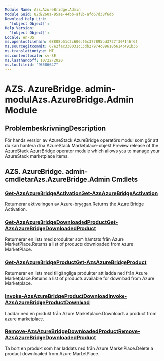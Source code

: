 ```yaml
---
Module Name: Azs.AzureBridge.Admin
Module Guid: 82d2260a-95ae-44bb-af8b-afd67d38f6db
Download Help Link:
  '[object Object]': 
Help Version:
  '[object Object]': 
Locale: en-US
ms.openlocfilehash: 08808b51c2c606df6c377895bd3727f307146f6f
ms.sourcegitcommit: 67e2fac338031c33db27974c89618b614b491b36
ms.translationtype: MT
ms.contentlocale: sv-SE
ms.lasthandoff: 10/22/2020
ms.locfileid: "93586647"
---
```

# <span data-ttu-id="fc7ec-101">AZS. AzureBridge. admin-modul</span><span class="sxs-lookup"><span data-stu-id="fc7ec-101">Azs.AzureBridge.Admin Module</span></span>
## <span data-ttu-id="fc7ec-102">Problembeskrivning</span><span class="sxs-lookup"><span data-stu-id="fc7ec-102">Description</span></span>
<span data-ttu-id="fc7ec-103">För hands version av AzureStack AzureBridge operatörs modul som gör att du kan hantera dina AzureStack Marketplace-objekt.</span><span class="sxs-lookup"><span data-stu-id="fc7ec-103">Preview release of the AzureStack AzureBridge operator module which allows you to manage your AzureStack marketplace items.</span></span>

## <span data-ttu-id="fc7ec-104">AZS. AzureBridge. admin-cmdletar</span><span class="sxs-lookup"><span data-stu-id="fc7ec-104">Azs.AzureBridge.Admin Cmdlets</span></span>
### [<span data-ttu-id="fc7ec-105">Get-AzsAzureBridgeActivation</span><span class="sxs-lookup"><span data-stu-id="fc7ec-105">Get-AzsAzureBridgeActivation</span></span>](Get-AzsAzureBridgeActivation.md)
<span data-ttu-id="fc7ec-106">Returnerar aktiveringen av Azure-bryggan.</span><span class="sxs-lookup"><span data-stu-id="fc7ec-106">Returns the Azure Bridge Activation.</span></span>

### [<span data-ttu-id="fc7ec-107">Get-AzsAzureBridgeDownloadedProduct</span><span class="sxs-lookup"><span data-stu-id="fc7ec-107">Get-AzsAzureBridgeDownloadedProduct</span></span>](Get-AzsAzureBridgeDownloadedProduct.md)
<span data-ttu-id="fc7ec-108">Returnerar en lista med produkter som hämtats från Azure MarketPlace.</span><span class="sxs-lookup"><span data-stu-id="fc7ec-108">Returns a list of products downloaded from Azure MarketPlace.</span></span>

### [<span data-ttu-id="fc7ec-109">Get-AzsAzureBridgeProduct</span><span class="sxs-lookup"><span data-stu-id="fc7ec-109">Get-AzsAzureBridgeProduct</span></span>](Get-AzsAzureBridgeProduct.md)
<span data-ttu-id="fc7ec-110">Returnerar en lista med tillgängliga produkter att ladda ned från Azure Marketplace.</span><span class="sxs-lookup"><span data-stu-id="fc7ec-110">Returns a list of products available for download from Azure Marketplace.</span></span>

### [<span data-ttu-id="fc7ec-111">Invoke-AzsAzureBridgeProductDownload</span><span class="sxs-lookup"><span data-stu-id="fc7ec-111">Invoke-AzsAzureBridgeProductDownload</span></span>](Invoke-AzsAzureBridgeProductDownload.md)
<span data-ttu-id="fc7ec-112">Laddar ned en produkt från Azure Marketplace.</span><span class="sxs-lookup"><span data-stu-id="fc7ec-112">Downloads a product from azure marketplace.</span></span>

### [<span data-ttu-id="fc7ec-113">Remove-AzsAzureBridgeDownloadedProduct</span><span class="sxs-lookup"><span data-stu-id="fc7ec-113">Remove-AzsAzureBridgeDownloadedProduct</span></span>](Remove-AzsAzureBridgeDownloadedProduct.md)
<span data-ttu-id="fc7ec-114">Ta bort en produkt som har laddats ned från Azure MarketPlace.</span><span class="sxs-lookup"><span data-stu-id="fc7ec-114">Delete a product downloaded from Azure MarketPlace.</span></span>

